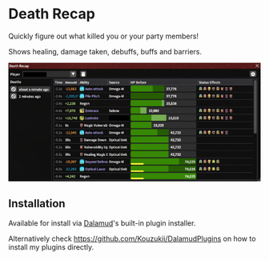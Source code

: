 # Death Recap

Quickly figure out what killed you or your party members!

Shows healing, damage taken, debuffs, buffs and barriers.

![deathrecap](images/image1.png)

## Installation

Available for install via [Dalamud](https://github.com/goatcorp/FFXIVQuickLauncher)'s built-in plugin installer.

Alternatively check https://github.com/Kouzukii/DalamudPlugins on how to install my plugins directly.
